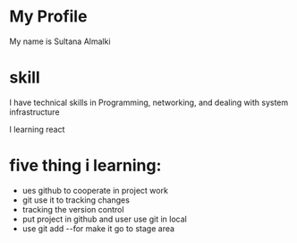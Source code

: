 # **My Profile**
My name is Sultana Almalki

# **skill**
I have technical skills in 
Programming, networking, and dealing with system infrastructure

I learning react

# **five thing i learning:**
- ues github to cooperate in project work
- git use it to tracking changes 
- tracking the version control
- put project in github and user use git in local
- use git add --for make it go to stage area 
